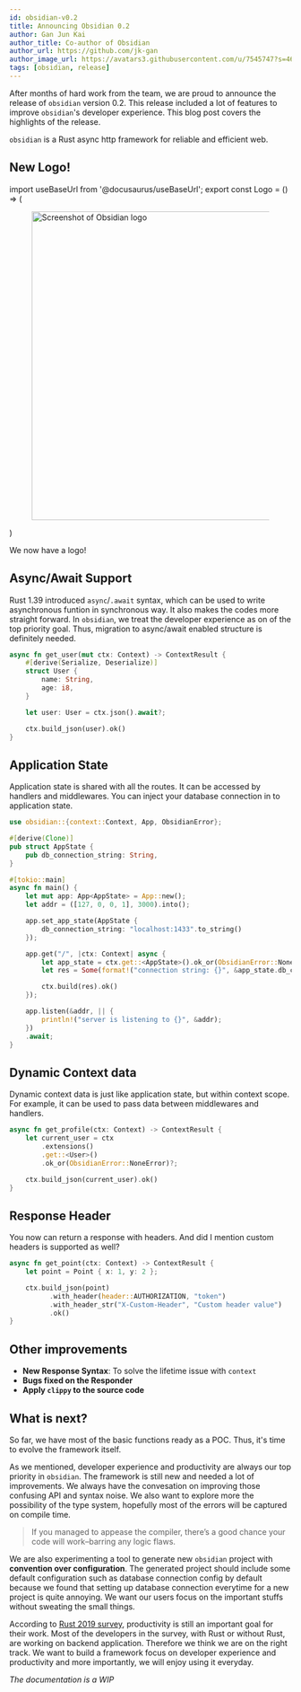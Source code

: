```yaml
---
id: obsidian-v0.2
title: Announcing Obsidian 0.2
author: Gan Jun Kai
author_title: Co-author of Obsidian
author_url: https://github.com/jk-gan
author_image_url: https://avatars3.githubusercontent.com/u/7545747?s=460&u=ecd6fc8fcb20d3913c42489a1cbc9c1a5cb1aec0&v=4
tags: [obsidian, release]
---
```


After months of hard work from the team, we are proud to announce the release of `obsidian` version 0.2. This release included a lot of features to improve `obsidian`'s developer experience. This blog post covers the highlights of the release.

`obsidian` is a Rust async http framework for reliable and efficient web.

<!--truncate-->

## New Logo!

import useBaseUrl from '@docusaurus/useBaseUrl';
export const Logo = () => (
  <figure>
    <img width="550" src={useBaseUrl("img/obsidian.svg")} alt="Screenshot of Obsidian logo" />
  </figure>
)

<Logo />

We now have a logo!

## Async/Await Support
Rust 1.39 introduced `async`/`.await` syntax, which can be used to write asynchronous funtion in synchronous way. It also makes the codes more straight forward. In `obsidian`, we treat the developer experience as on of the top priority goal. Thus, migration to async/await enabled structure is definitely needed.

```rust
async fn get_user(mut ctx: Context) -> ContextResult {
    #[derive(Serialize, Deserialize)]
    struct User {
        name: String,
        age: i8,
    }

    let user: User = ctx.json().await?;

    ctx.build_json(user).ok()
}
```

## Application State

Application state is shared with all the routes. It can be accessed by handlers and middlewares. You can inject your database connection in to application state.

```rust
use obsidian::{context::Context, App, ObsidianError};

#[derive(Clone)]
pub struct AppState {
    pub db_connection_string: String,
}

#[tokio::main]
async fn main() {
    let mut app: App<AppState> = App::new();
    let addr = ([127, 0, 0, 1], 3000).into();

    app.set_app_state(AppState {
        db_connection_string: "localhost:1433".to_string()
    });

    app.get("/", |ctx: Context| async {
        let app_state = ctx.get::<AppState>().ok_or(ObsidianError::NoneError)?;
        let res = Some(format!("connection string: {}", &app_state.db_connection_string));

        ctx.build(res).ok()
    });

    app.listen(&addr, || {
        println!("server is listening to {}", &addr);
    })
    .await;
}
```

## Dynamic Context data
Dynamic context data is just like application state, but within context scope. For example, it can be used to pass data between middlewares and handlers.

```rust
async fn get_profile(ctx: Context) -> ContextResult {
    let current_user = ctx
        .extensions()
        .get::<User>()
        .ok_or(ObsidianError::NoneError)?;

    ctx.build_json(current_user).ok()
}
```

## Response Header
You now can return a response with headers. And did I mention custom headers is supported as well?  

```rust
async fn get_point(ctx: Context) -> ContextResult {
    let point = Point { x: 1, y: 2 };

    ctx.build_json(point)
          .with_header(header::AUTHORIZATION, "token")
          .with_header_str("X-Custom-Header", "Custom header value")
          .ok()
}
```

## Other improvements
- **New Response Syntax**: To solve the lifetime issue with `context`
- **Bugs fixed on the Responder**
- **Apply `clippy` to the source code**

## What is next?
So far, we have most of the basic functions ready as a POC. Thus, it's time to evolve the framework itself.

As we mentioned, developer experience and productivity are always our top priority in `obsidian`. The framework is still new and needed a lot of improvements. We always have the convesation on improving those confusing API and syntax noise. We also want to explore more the possibility of the type system, hopefully most of the errors will be captured on compile time. 

>If you managed to appease the compiler, there’s a good chance your code will work–barring any logic flaws.

We are also experimenting a tool to generate new `obsidian` project with **convention over configuration**. The generated project should include some default configuration such as database connection config by default because we found that setting up database connection everytime for a new project is quite annoying. We want our users focus on the important stuffs without sweating the small things.

According to [Rust 2019 survey](https://blog.rust-lang.org/2020/04/17/Rust-survey-2019.html), productivity is still an important goal for their work. Most of the developers in the survey, with Rust or without Rust, are working on backend application. Therefore we think we are on the right track. We want to build a framework focus on developer experience and productivity and more importantly, we will enjoy using it everyday. 

*The documentation is a WIP*
